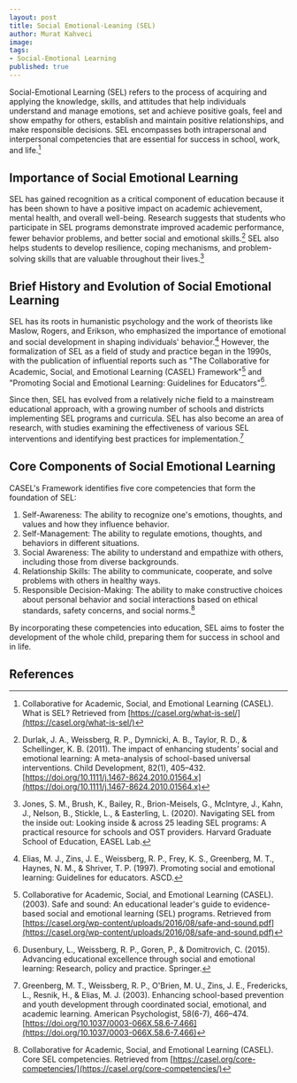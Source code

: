 ```yaml
---
layout: post
title: Social Emotional-Leaning (SEL)
author: Murat Kahveci
image: 
tags:
- Social-Emotional Learning
published: true
---
```


Social-Emotional Learning (SEL) refers to the process of acquiring and applying the knowledge, skills, and attitudes that help individuals understand and manage emotions, set and achieve positive goals, feel and show empathy for others, establish and maintain positive relationships, and make responsible decisions. SEL encompasses both intrapersonal and interpersonal competencies that are essential for success in school, work, and life.[^1]

## Importance of Social Emotional Learning

SEL has gained recognition as a critical component of education because it has been shown to have a positive impact on academic achievement, mental health, and overall well-being. Research suggests that students who participate in SEL programs demonstrate improved academic performance, fewer behavior problems, and better social and emotional skills.[^2] SEL also helps students to develop resilience, coping mechanisms, and problem-solving skills that are valuable throughout their lives.[^3]

## Brief History and Evolution of Social Emotional Learning

SEL has its roots in humanistic psychology and the work of theorists like Maslow, Rogers, and Erikson, who emphasized the importance of emotional and social development in shaping individuals' behavior.[^4] However, the formalization of SEL as a field of study and practice began in the 1990s, with the publication of influential reports such as "The Collaborative for Academic, Social, and Emotional Learning (CASEL) Framework"[^5] and "Promoting Social and Emotional Learning: Guidelines for Educators"[^6].

Since then, SEL has evolved from a relatively niche field to a mainstream educational approach, with a growing number of schools and districts implementing SEL programs and curricula. SEL has also become an area of research, with studies examining the effectiveness of various SEL interventions and identifying best practices for implementation.[^7]

## Core Components of Social Emotional Learning

CASEL's Framework identifies five core competencies that form the foundation of SEL:

1. Self-Awareness: The ability to recognize one's emotions, thoughts, and values and how they influence behavior.
2. Self-Management: The ability to regulate emotions, thoughts, and behaviors in different situations.
3. Social Awareness: The ability to understand and empathize with others, including those from diverse backgrounds.
4. Relationship Skills: The ability to communicate, cooperate, and solve problems with others in healthy ways.
5. Responsible Decision-Making: The ability to make constructive choices about personal behavior and social interactions based on ethical standards, safety concerns, and social norms.[^8]

By incorporating these competencies into education, SEL aims to foster the development of the whole child, preparing them for success in school and in life.

## References

[^1]: Collaborative for Academic, Social, and Emotional Learning (CASEL). What is SEL? Retrieved from [https://casel.org/what-is-sel/](https://casel.org/what-is-sel/)

[^2]: Durlak, J. A., Weissberg, R. P., Dymnicki, A. B., Taylor, R. D., & Schellinger, K. B. (2011). The impact of enhancing students’ social and emotional learning: A meta-analysis of school-based universal interventions. Child Development, 82(1), 405–432. [https://doi.org/10.1111/j.1467-8624.2010.01564.x](https://doi.org/10.1111/j.1467-8624.2010.01564.x)

[^3]: Jones, S. M., Brush, K., Bailey, R., Brion-Meisels, G., McIntyre, J., Kahn, J., Nelson, B., Stickle, L., & Easterling, L. (2020). Navigating SEL from the inside out: Looking inside & across 25 leading SEL programs: A practical resource for schools and OST providers. Harvard Graduate School of Education, EASEL Lab.

[^4]: Elias, M. J., Zins, J. E., Weissberg, R. P., Frey, K. S., Greenberg, M. T., Haynes, N. M., & Shriver, T. P. (1997). Promoting social and emotional learning: Guidelines for educators. ASCD.

[^5]: Collaborative for Academic, Social, and Emotional Learning (CASEL). (2003). Safe and sound: An educational leader's guide to evidence-based social and emotional learning (SEL) programs. Retrieved from [https://casel.org/wp-content/uploads/2016/08/safe-and-sound.pdf](https://casel.org/wp-content/uploads/2016/08/safe-and-sound.pdf)

[^6]: Dusenbury, L., Weissberg, R. P., Goren, P., & Domitrovich, C. (2015). Advancing educational excellence through social and emotional learning: Research, policy and practice. Springer.

[^7]: Greenberg, M. T., Weissberg, R. P., O'Brien, M. U., Zins, J. E., Fredericks, L., Resnik, H., & Elias, M. J. (2003). Enhancing school-based prevention and youth development through coordinated social, emotional, and academic learning. American Psychologist, 58(6-7), 466–474. [https://doi.org/10.1037/0003-066X.58.6-7.466](https://doi.org/10.1037/0003-066X.58.6-7.466)

[^8]: Collaborative for Academic, Social, and Emotional Learning (CASEL). Core SEL competencies. Retrieved from [https://casel.org/core-competencies/](https://casel.org/core-competencies/)